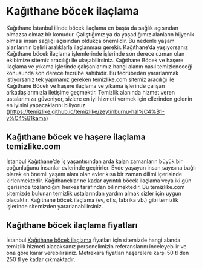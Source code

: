 # Kağıthane böcek ilaçlama 
Kağıthane İstanbul ilinde böcek ilaçlama en başta da sağlık açısından olmazsa olmaz bir konudur. Çalıştığımız ya da yaşadığımız alanların hijyenik olması insan sağlığı açısından oldukça önemlidir. Bu nedenle yaşam alanlarının belirli aralıklarla ilaçlanması gerekir. Kağıthane’da yaşıyorsanız Kağıthane böcek ilaçlama işlemlerinde işlerinde son derece uzman olan ekibimize sitemiz aracılığı ile ulaşabilirsiniz. Kağıthane Böcek ve haşere ilaçlama ve yıkama işlerinde çalışanlarımız hangi alanın nasıl temizleneceği konusunda son derece tecrübe sahibidir. Bu tecrübeden yararlanmak istiyorsanız tek yapmanız gereken temizlike.com sitemiz aracılığı ile Kağıthane Böcek ve haşere ilaçlama ve yıkama işlerinde çalışan arkadaşlarımızla iletişime geçmektir. Temizlik alanında hizmet veren ustalarımıza güveniyor, sizlere en iyi hizmeti vermek için ellerinden gelenin en iyisini yapacaklarını biliyoruz. ()https://temizlike.github.io/temizlike/zeytinburnu-hal%C4%B1-y%C4%B1kama)

## Kağıthane böcek ve haşere ilaçlama temizlike.com

İstanbul Kağıthane’de İş yaşantısından arda kalan zamanların büyük bir çoğunluğunu insanlar evlerinde geçirirler. Evde yaşayan insan sayısına bağlı olarak en önemli yaşam alanı olan evler kısa bir zaman dilimi içerisinde kirlenmektedir. Kağıthanelılar ne kadar ayrıntılı böcek ilaçlama veya iki gün içerisinde tozlandığını herkes tarafından bilinmektedir. Bu temizlike.com sitemizde bulunan temizlik ustalarından yardım almak sizler için uygun olacaktır. Kağıthane böcek ilaçlama (ev, ofis, fabrika vb.) gibi temizlik işlerinde sitemizden yararlanabilirsiniz.

## Kağıthane böcek ilaçlama fiyatları

İstanbul [Kağıthane böcek ilaçlama](https://www.temizlike.com/kagithane/) fiyatları için sitemizde hangi alanda temizlik hizmeti alacaksanız personelimizin referanslarını inceleyebilir ve ona göre karar verebilirsiniz. Metrekara fiyatları haşerelere karşı 50 tl den 250 tl ye kadar çıkmaktadır.
